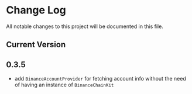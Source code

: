 # Change Log
All notable changes to this project will be documented in this file.

## Current Version


## 0.3.5

* add `BinanceAccountProvider` for fetching account info without the need of having an instance of `BinanceChainKit`
